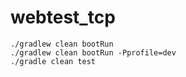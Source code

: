 # webtest_tcp


```shell
./gradlew clean bootRun
./gradlew clean bootRun -Pprofile=dev
./gradle clean test
```